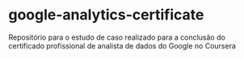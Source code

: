 # google-analytics-certificate
Repositório para o estudo de caso realizado para a conclusão do certificado profissional de analista de dados do Google no Coursera
